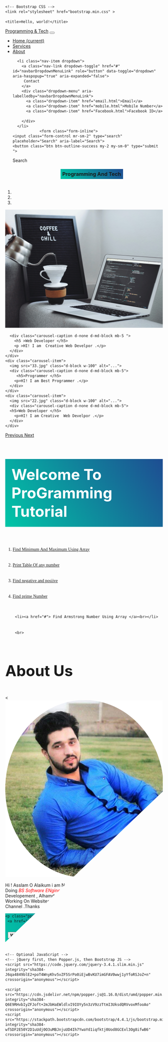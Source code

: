 
<!DOCTYPE html>
<html>
  <head>
    <!-- Required meta tags -->
    <meta charset="utf-8">
    <meta name="viewport" content="width=device-width, initial-scale=1, shrink-to-fit=no">

    <!-- Bootstrap CSS -->
    <link rel="stylesheet" href="bootstrap.min.css" >

    <title>Hello, world!</title>
<style type="text/css">
  .bt
  {
    font-size: 17px;
    font-weight: bold;
    color:white;
    text-transform: uppercase;
    background: linear-gradient(57deg,#00c6a7,#1e4d92);
    border-radius: 4px;
    padding: 12px 8px;
  }
  .bt  :hover
  {
     background: linear-gradient(57deg,#1e4d92,#00c6a7);
  }
  #tut0 h3
  {
padding: 20px;
     color: white;
    background: linear-gradient(57deg,#00c6a7,#1e4d92);
  }
    .bt button:hover
   {
    color: black;
    font-size: 25px;
   }
   .bt button 
   {
    transition-duration: 2s;
   }
     a:hover
   {
    color: white;
    font-size: 25px;
    background-color: black;
    display: inline-block;
   }
   a
   {
    transition-duration: 2s;
   }


</style>

  </head>
  <body>
   
   <!-- Navbar-->
<nav class="navbar navbar-expand-lg  navbar-white bg-dark w-100 "  >

  <a class="navbar-brand  font-weight-bold text-capitalize navbar-text  text-danger" href="#" >

  Programming & Tech</a>
  <button class="navbar-toggler" type="button" data-toggle="collapse" data-target="#navbarNavDropdown" aria-controls="navbarNavDropdown" aria-expanded="false" aria-label="Toggle navigation">
    <span class="navbar-toggler-icon"></span>
  </button>
  <div class="collapse navbar-collapse" id="navbarNavDropdown">
    <ul class="navbar-nav ml-auto  p-3">
      <li class="nav-item active">
        <a class="nav-link" href="new page.html">Home <span class="sr-only">(current)</span></a>
      </li>
      <li class="nav-item">
        <a class="nav-link" href="#">Services</a>
      </li>
      <li class="nav-item">
        <a class="nav-link" href="about.html">About</a>
      </li>


      <li class="nav-item dropdown">
        <a class="nav-link dropdown-toggle" href="#" id="navbarDropdownMenuLink" role="button" data-toggle="dropdown" aria-haspopup="true" aria-expanded="false">
         Contact
        </a>
        <div class="dropdown-menu" aria-labelledby="navbarDropdownMenuLink">
          <a class="dropdown-item" href="email.html">Email</a>
          <a class="dropdown-item" href="mobile.html">Mobile Number</a>
          <a class="dropdown-item" href="Facebook.html">Facebook ID</a>
 
        </div>
      </li>
                <form class="form-inline">
    <input class="form-control mr-sm-2" type="search" placeholder="Search" aria-label="Search">
    <button class="btn btn-outline-success my-2 my-sm-0" type="submit ">
<i class="glyphicon glyphicon-search"></i> Search
    </button>
  </form>
    </ul>
  </div>
</nav>
  <marquee scrollamount="10" behavior=alternat><h3 style="background: linear-gradient(57deg,#00c6a7,#1e4d92); padding: 6px; margin-top: 5px; text-align: center; display: inline-block;  ">  Programming And Tech</h3></marquee>


<!--CArosor -->

<div id="carouselExampleCaptions" class="carousel slide " data-ride="carousel  " data-interval="5000" style="clip-path: polygon(0% 0%, 100% 0%, 100% 80%, 0% 100%);"  >
  <ol class="carousel-indicators ">
    <li data-target="#carouselExampleCaptions" data-slide-to="0" class="active"></li>
    <li data-target="#carouselExampleCaptions" data-slide-to="1"></li>
    <li data-target="#carouselExampleCaptions" data-slide-to="2"></li>
  </ol>
  <div class="carousel-inner w-100 h-25">
    <div class="carousel-item active">
      <img src="44.jpg" class="d-block w-100 " alt="...">

      <div class="carousel-caption d-none d-md-block mb-5 ">
        <h5 >Web Developer </h5>
        <p >HI! I am  Creative Web Develpor .</p>
      </div>
    </div>
    <div class="carousel-item">
      <img src="33.jpg" class="d-block w-100" alt="...">
      <div class="carousel-caption d-none d-md-block mb-5">
         <h5>Programmer </h5>
        <p>HI! I am Best Programmer .</p>
      </div>
    </div>
    <div class="carousel-item">
      <img src="22.jpg" class="d-block w-100" alt="...">
      <div class="carousel-caption d-none d-md-block mb-5">
      <h5>Web Developer </h5>
        <p>HI! I am Creative  Web Develpor .</p>
      </div>
    </div>
  </div>
  <a class="carousel-control-prev" href="#carouselExampleCaptions" role="button" data-slide="prev">
    <span class="carousel-control-prev-icon" aria-hidden="true"></span>
    <span class="sr-only">Previous</span>
  </a>
  <a class="carousel-control-next" href="#carouselExampleCaptions" role="button" data-slide="next">
    <span class="carousel-control-next-icon" aria-hidden="true"></span>
    <span class="sr-only">Next</span>
  </a>
</div>

<!--Programmes-->
<section class="text-capitalize text-center   p-4 m-5  font-weight-bold " id="tut0" >
  
<h3  style="font-size: 48px; ">Welcome To ProGramming Tutorial  </h3>

  </section>
<div  class="ml-5 bg-light  d-inline-block text-capitalize  " style="line-height: 50px; font-family: cursive; ">
  <ol>
  
 <li> <a href="#"> Find Minimum And Maximum Using Array </a><br></li>

 <li> <a href="#"> Print Table Of any number </a><br></li>
  
   <li><a href="#"> Find negative and posiive </a><br></li>
    <li><a href="#"> Find prime Number  </a><br></li>

     <li><a href="#"> Find Armstrong Number Using Array </a><br></li>
     <br>
   </ol>
</div>




<!--About Us -->
<section class="text-capitalize text-center text-white  p-5 font-weight-bold text bg-primary" >
  
<h3 style="font-size: 48px; ">About Us </h3>
 


</section>


<div class="row">
  <
  <img class=" pb-3 pt-2 col-lg-4 h-25" src="new.png">
  <p class="col-lg-6 pt-5 font-weight-bold"  > 
  Hi ! Asslam O Alaikum i am Nadir Chughtai From <q>Azad Kashmir </q> . I Am Doing <em style="color: red ">  BS Software ENgineering </em>  . And i am Very Intrested in Web Developement , Alhamdulillah I Got Many More About This . Now I am Working On Websites And Programming .So Please Visit My Youtube Channel .Thanks </p>

</div>

<section class="  text-center text-capitalize font-weight-bold  text-white pb-3 " style="background: linear-gradient(57deg,#00c6a7,#1e4d92);">
  <article>
   
    <p class="ppp">If You Want To Help </p>
     <a href="tel:+92-3145844470" 
   
<div class="bt">
    <button  ><b>Whatsapp or Call Me</b></button>
</div></a>
</div>
  </article>

</section>
<br>

<!-- Last Section   -->

<section>
  
  <div style="background-color: grey padding=15px,0px ">
    



  </div>


</section>




    <!-- Optional JavaScript -->
    <!-- jQuery first, then Popper.js, then Bootstrap JS -->
    <script src="https://code.jquery.com/jquery-3.4.1.slim.min.js" integrity="sha384-J6qa4849blE2+poT4WnyKhv5vZF5SrPo0iEjwBvKU7imGFAV0wwj1yYfoRSJoZ+n" crossorigin="anonymous"></script>

    <script src="https://cdn.jsdelivr.net/npm/popper.js@1.16.0/dist/umd/popper.min.js" integrity="sha384-Q6E9RHvbIyZFJoft+2mJbHaEWldlvI9IOYy5n3zV9zzTtmI3UksdQRVvoxMfooAo" crossorigin="anonymous"></script>
    <script src="https://stackpath.bootstrapcdn.com/bootstrap/4.4.1/js/bootstrap.min.js" integrity="sha384-wfSDF2E50Y2D1uUdj0O3uMBJnjuUD4Ih7YwaYd1iqfktj0Uod8GCExl3Og8ifwB6" crossorigin="anonymous"></script>
  </body>
</html>
